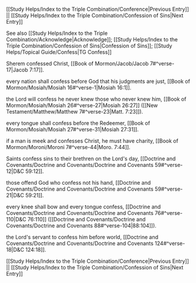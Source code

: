 [[Study Helps/Index to the Triple Combination/Conference|Previous Entry]]  ||  [[Study Helps/Index to the Triple Combination/Confession of Sins|Next Entry]]

 See also [[Study Helps/Index to the Triple Combination/Acknowledge|Acknowledge]]; [[Study Helps/Index to the Triple Combination/Confession of Sins|Confession of Sins]]; [[Study Helps/Topical Guide/Confess|TG Confess]]

 Sherem confessed Christ, [[Book of Mormon/Jacob/Jacob 7#^verse-17|Jacob 7:17]].

 every nation shall confess before God that his judgments are just, [[Book of Mormon/Mosiah/Mosiah 16#^verse-1|Mosiah 16:1]].

 the Lord will confess he never knew those who never knew him, [[Book of Mormon/Mosiah/Mosiah 26#^verse-27|Mosiah 26:27]] ([[New Testament/Matthew/Matthew 7#^verse-23|Matt. 7:23]]).

 every tongue shall confess before the Redeemer, [[Book of Mormon/Mosiah/Mosiah 27#^verse-31|Mosiah 27:31]].

 if a man is meek and confesses Christ, he must have charity, [[Book of Mormon/Moroni/Moroni 7#^verse-44|Moro. 7:44]].

 Saints confess sins to their brethren on the Lord's day, [[Doctrine and Covenants/Doctrine and Covenants/Doctrine and Covenants 59#^verse-12|D&C 59:12]].

 those offend God who confess not his hand, [[Doctrine and Covenants/Doctrine and Covenants/Doctrine and Covenants 59#^verse-21|D&C 59:21]].

 every knee shall bow and every tongue confess, [[Doctrine and Covenants/Doctrine and Covenants/Doctrine and Covenants 76#^verse-110|D&C 76:110]] ([[Doctrine and Covenants/Doctrine and Covenants/Doctrine and Covenants 88#^verse-104|88:104]]).

 the Lord's servant to confess him before world, [[Doctrine and Covenants/Doctrine and Covenants/Doctrine and Covenants 124#^verse-18|D&C 124:18]].

[[Study Helps/Index to the Triple Combination/Conference|Previous Entry]]  ||  [[Study Helps/Index to the Triple Combination/Confession of Sins|Next Entry]]